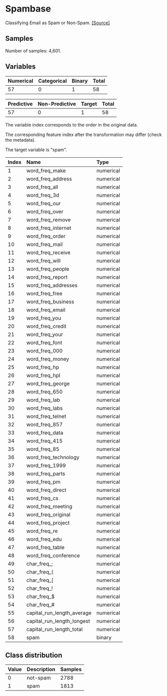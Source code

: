 # Spambase

Classifying Email as Spam or Non-Spam.
[[Source]](https://archive.ics.uci.edu/ml/datasets/Spambase)

## Samples

Number of samples: 4,601.

## Variables

| Numerical | Categorical | Binary | Total |
| :--- | :--- | :--- | :--- |
| 57 | 0 | 1 | 58 |

| Predictive | Non-Predictive | Target | Total |
| :--- | :--- | :--- | :--- |
| 57 | 0 | 1 | 58 |

The variable index corresponds to the order in the original data.

The corresponding feature index after the transformation may differ (check the metadata).

The target variable is "spam".

| Index | Name | Type |
| :--- | :--- | :--- |
| 1 | word_freq_make | numerical |
| 2 | word_freq_address | numerical |
| 3 | word_freq_all | numerical |
| 4 | word_freq_3d | numerical |
| 5 | word_freq_our | numerical |
| 6 | word_freq_over | numerical |
| 7 | word_freq_remove | numerical |
| 8 | word_freq_internet | numerical |
| 9 | word_freq_order | numerical |
| 10 | word_freq_mail | numerical |
| 11 | word_freq_receive | numerical |
| 12 | word_freq_will | numerical |
| 13 | word_freq_people | numerical |
| 14 | word_freq_report | numerical |
| 15 | word_freq_addresses | numerical |
| 16 | word_freq_free | numerical |
| 17 | word_freq_business | numerical |
| 18 | word_freq_email | numerical |
| 19 | word_freq_you | numerical |
| 20 | word_freq_credit | numerical |
| 21 | word_freq_your | numerical |
| 22 | word_freq_font | numerical |
| 23 | word_freq_000 | numerical |
| 24 | word_freq_money | numerical |
| 25 | word_freq_hp | numerical |
| 26 | word_freq_hpl | numerical |
| 27 | word_freq_george | numerical |
| 28 | word_freq_650 | numerical |
| 29 | word_freq_lab | numerical |
| 30 | word_freq_labs | numerical |
| 31 | word_freq_telnet | numerical |
| 32 | word_freq_857 | numerical |
| 33 | word_freq_data | numerical |
| 34 | word_freq_415 | numerical |
| 35 | word_freq_85 | numerical |
| 36 | word_freq_technology | numerical |
| 37 | word_freq_1999 | numerical |
| 38 | word_freq_parts | numerical |
| 39 | word_freq_pm | numerical |
| 40 | word_freq_direct | numerical |
| 41 | word_freq_cs | numerical |
| 42 | word_freq_meeting | numerical |
| 43 | word_freq_original | numerical |
| 44 | word_freq_project | numerical |
| 45 | word_freq_re | numerical |
| 46 | word_freq_edu | numerical |
| 47 | word_freq_table | numerical |
| 48 | word_freq_conference | numerical |
| 49 | char_freq_; | numerical |
| 50 | char_freq_( | numerical |
| 51 | char_freq_[ | numerical |
| 52 | char_freq_! | numerical |
| 53 | char_freq_$ | numerical |
| 54 | char_freq_# | numerical |
| 55 | capital_run_length_average | numerical |
| 56 | capital_run_length_longest | numerical |
| 57 | capital_run_length_total | numerical |
| 58 | spam | binary |

## Class distribution

| Value | Description | Samples |
| :--- | :--- | :--- |
| 0 | not-spam | 2788 |
| 1 | spam | 1813 |